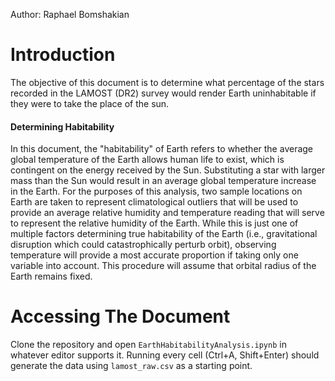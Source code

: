 Author: Raphael Bomshakian

# Introduction
The objective of this document is to determine what percentage of the stars recorded in the LAMOST (DR2) survey would render Earth uninhabitable if they were to take the place of the sun.

#### Determining Habitability
In this document, the "habitability" of Earth refers to whether the average global temperature of the Earth allows human life to exist, which is contingent on
the energy received by the Sun. Substituting a star with larger mass than the Sun would result in an average global temperature increase in the Earth. For the purposes of this analysis, two sample locations on Earth are taken to represent climatological outliers that will be used to provide an average relative humidity and temperature reading that will serve to represent the relative humidity of the Earth. While this is just one of multiple factors determining true habitability of the Earth (i.e., gravitational disruption which could catastrophically perturb orbit), observing temperature will provide a most accurate proportion if taking only one variable into account. This procedure will assume that orbital radius of the Earth remains fixed.

# Accessing The Document
Clone the repository and open `EarthHabitabilityAnalysis.ipynb` in whatever editor supports it. Running every cell (Ctrl+A, Shift+Enter) should generate the data using `lamost_raw.csv` as a starting point.
